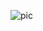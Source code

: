 ![pic](https://github.com/yousefii/EVE-NG-Sceanrios/assets/94950365/31586f81-618f-40c2-8a6d-67e37d0f7c9d)
